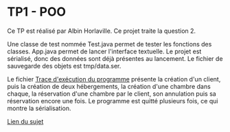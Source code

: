 # TP1 - POO

Ce TP est réalisé par Albin Horlaville. Ce projet traite la question 2.

Une classe de test nommée Test.java permet de tester les fonctions des classes. App.java permet de lancer l'interface textuelle. Le projet est sérialisé, donc des données sont déjà présentes au lancement. Le fichier de sauvegarde des objets est tmp/data.ser.

Le fichier [Trace d'exécution du programme](Trace.pdf) présente la création d'un client, puis la création de deux hébergements, la création d'une chambre dans chaque, la réservation d'une chambre par le client, son annulation puis sa réservation encore une fois. Le programme est quitté plusieurs fois, ce qui montre la sérialisation.

[Lien du sujet](tp1Aut2024.pdf)

